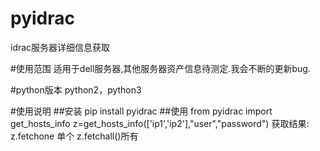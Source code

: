 # pyidrac
idrac服务器详细信息获取

#使用范围
适用于dell服务器,其他服务器资产信息待测定.我会不断的更新bug.

#python版本
python2，python3

#使用说明
##安装
pip install pyidrac
##使用
from pyidrac import get_hosts_info
z=get_hosts_info(['ip1','ip2'],"user","password")
获取结果:
z.fetchone 单个
z.fetchall()所有



